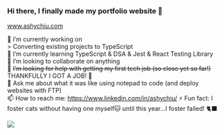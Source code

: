 ### Hi there, I finally made my portfolio website 👋

www.ashychiu.com


🔭 I’m currently working on  
     > Converting existing projects to TypeScript  
🌱 I’m currently learning TypeScript & DSA & Jest & React Testing Library  
👯 I’m looking to collaborate on anything  
🤔 ~~I’m looking for help with getting my first tech job (so close yet so far!)~~ THANKFULLY I GOT A JOB! 🎉  
💬 Ask me about what it was like using notepad to code (and deploy websites with FTP)  
📫 How to reach me: https://www.linkedin.com/in/ashychiu/ 
⚡ Fun fact: I foster cats without having one myself🐱 until this year...I foster failed! 🐈‍⬛

![](https://komarev.com/ghpvc/?username=ashychiu)

<!--
**ashychiu/ashychiu** is a ✨ _special_ ✨ repository because its `README.md` (this file) appears on your GitHub profile.

Here are some ideas to get you started:

- 🔭 I’m currently working on ...
- 🌱 I’m currently learning ...
- 👯 I’m looking to collaborate on ...
- 🤔 I’m looking for help with ...
- 💬 Ask me about ...
- 📫 How to reach me: ...
- 😄 Pronouns: ...
- ⚡ Fun fact: ...
-->
